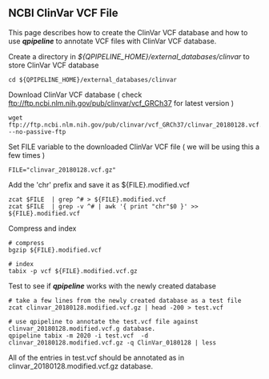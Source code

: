 ## NCBI ClinVar VCF File

This page describes how to create the ClinVar VCF database and how to use **_qpipeline_** to annotate VCF files with ClinVar VCF database.


Create a directory in *${QPIPELINE_HOME}/external_databases/clinvar* to store ClinVar VCF database 
```
cd ${QPIPELINE_HOME}/external_databases/clinvar 
```

Download ClinVar VCF database ( check ftp://ftp.ncbi.nlm.nih.gov/pub/clinvar/vcf_GRCh37 for latest version ) 
```
wget ftp://ftp.ncbi.nlm.nih.gov/pub/clinvar/vcf_GRCh37/clinvar_20180128.vcf.gz --no-passive-ftp
```
Set FILE variable to the downloaded ClinVar VCF file ( we will be using this a few times )
```
FILE="clinvar_20180128.vcf.gz"
```
Add the 'chr' prefix and save it as ${FILE}.modified.vcf 
```
zcat $FILE  | grep ^# > ${FILE}.modified.vcf 
zcat $FILE  | grep -v ^# | awk '{ print "chr"$0 }' >>  ${FILE}.modified.vcf 
```
Compress and index 
```
# compress 
bgzip ${FILE}.modified.vcf 

# index 
tabix -p vcf ${FILE}.modified.vcf.gz 
```
Test to see if **_qpipeline_** works with the newly created database
```
# take a few lines from the newly created database as a test file
zcat clinvar_20180128.modified.vcf.gz | head -200 > test.vcf 

# use qpipeline to annotate the test.vcf file against clinvar_20180128.modified.vcf.g database.  
qpipeline tabix -m 2020 -i test.vcf  -d clinvar_20180128.modified.vcf.gz -q ClinVar_0180128 | less 
```
All of the entries in test.vcf should be annotated as in clinvar_20180128.modified.vcf.gz database.

